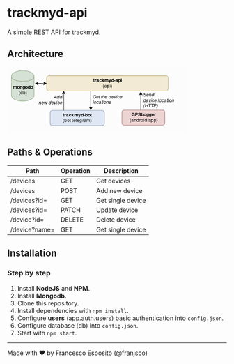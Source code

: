 # trackmyd-api

A simple REST API for trackmyd.

## Architecture

<img src="architecture.png" height="150">

## Paths & Operations

| Path          | Operation | Description       |
| ------------- | --------- | ----------------- |
| /devices      | GET       | Get devices       |
| /devices      | POST      | Add new device    |
| /devices?id=  | GET       | Get single device |
| /devices?id=  | PATCH     | Update device     |
| /device?id=   | DELETE    | Delete device     |
| /device?name= | GET       | Get single device |

## Installation

### Step by step

1. Install **NodeJS** and **NPM**.
2. Install **Mongodb**.
3. Clone this repository.
4. Install dependencies with `npm install`.
5. Configure **users** (app.auth.users) basic authentication into `config.json`.
6. Configure database (db) into `config.json`.
7. Start with `npm start`.

---

Made with ❤️ by Francesco Esposito ([@franjsco](https://github.com/franjsco))
